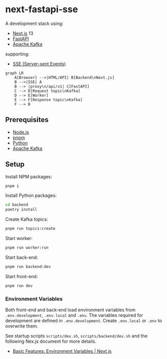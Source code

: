 # next-fastapi-sse

A development stack using:

* [Next.js](https://nextjs.org/) 13
* [FastAPI](https://fastapi.tiangolo.com/)
* [Apache Kafka](https://kafka.apache.org/)

supporting:

* [SSE (Server-sent Events)](https://developer.mozilla.org/en-US/docs/Web/API/Server-sent_events/Using_server-sent_events)

```mermaid
graph LR
    A[Browser] -->|HTML/API| B[Backend\nNext.js]
    B -->|SSE| A
    B --> |proxy\n/api/v1| C[FastAPI]
    C --> D[Request topic\nKafka]
    D --> E[Worker]
    E --> F[Response topic\nKafka]
    F --> B
```

## Prerequisites

* [Node.js](https://nodejs.org/en/)
* [pnpm](https://pnpm.io/)
* [Python](https://www.python.org/)
* [Apache Kafka](https://kafka.apache.org/)

## Setup

Install NPM packages:

```sh
pnpm i
```

Install Python packages:

```sh
cd backend
poetry install
```

Create Kafka topics:

```sh
pnpm run topics:create
```

Start worker:

```sh
pnpm run worker:run
```

Start back-end:

```sh
pnpm run backend:dev
```

Start front-end:

```sh
pnpm run dev
```

### Environment Variables

Both front-end and back-end load environment variables from `.env.development`, `.env.local` and `.env`. The variables required for development are defined in `.env.development`. Create `.env.local` or `.env` to overwrite them.

See startup scripts `scripts/dev.sh`, `scripts/backend/dev.sh` and the following Nex.js document for more details.

* [Basic Features: Environment Variables | Next.js](https://nextjs.org/docs/basic-features/environment-variables)
